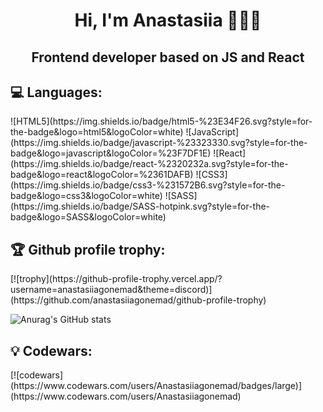 <h1 align="center">Hi, I'm Anastasiia 👩🏻‍💻</h1>
<h2 align="center">Frontend developer based on JS and React</h2>

<h2 color="blue">💻 Languages:</h2>
![HTML5](https://img.shields.io/badge/html5-%23E34F26.svg?style=for-the-badge&logo=html5&logoColor=white)
![JavaScript](https://img.shields.io/badge/javascript-%23323330.svg?style=for-the-badge&logo=javascript&logoColor=%23F7DF1E)
![React](https://img.shields.io/badge/react-%2320232a.svg?style=for-the-badge&logo=react&logoColor=%2361DAFB)
![CSS3](https://img.shields.io/badge/css3-%231572B6.svg?style=for-the-badge&logo=css3&logoColor=white)
![SASS](https://img.shields.io/badge/SASS-hotpink.svg?style=for-the-badge&logo=SASS&logoColor=white)

<h2 color="blue">🏆 Github profile trophy:</h2>
[![trophy](https://github-profile-trophy.vercel.app/?username=anastasiiagonemad&theme=discord)](https://github.com/anastasiiagonemad/github-profile-trophy)

![Anurag's GitHub stats](https://github-readme-stats.vercel.app/api?username=anastasiiagonemad&show_icons=true&theme=radical)

<h2 color="blue">💡 Codewars:</h2>
[![codewars](https://www.codewars.com/users/Anastasiiagonemad/badges/large)](https://www.codewars.com/users/Anastasiiagonemad)
